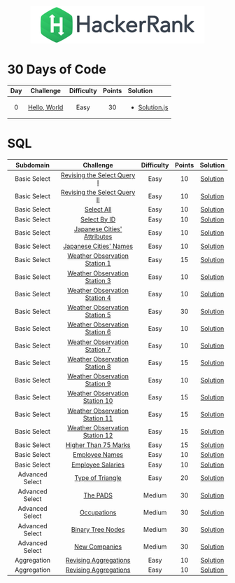 <p align="center">
    <a href="https://www.hackerrank.com/DavidODW">
        <img height=85 src="hackerrank.svg">
    </a>
</p>

# 30 Days of Code

| Day |                              Challenge                               | Difficulty | Points | Solution                                                                                       |
| :-: | :------------------------------------------------------------------: | :--------: | :----: | :--------------------------------------------------------------------------------------------- |
|  0  | [Hello, World](https://www.hackerrank.com/challenges/30-hello-world) |    Easy    |   30   | <ul><li>[Solution.js](30%20Days%20Of%20Code/Day%2000%20-%20Hello,%20World/day-00.js)</li></ul> |

# SQL

|    Subdomain    |                                                Challenge                                                | Difficulty | Points |                                 Solution                                 |
| :-------------: | :-----------------------------------------------------------------------------------------------------: | :--------: | :----: | :----------------------------------------------------------------------: |
|  Basic Select   |     [Revising the Select Query I](https://www.hackerrank.com/challenges/revising-the-select-query)      |    Easy    |   10   |       [Solution](SQL/Basic%20Select/revising-the-select-query.sql)       |
|  Basic Select   |    [Revising the Select Query II](https://www.hackerrank.com/challenges/revising-the-select-query-2)    |    Easy    |   10   |      [Solution](SQL/Basic%20Select/revising-the-select-query-2.sql)      |
|  Basic Select   |                   [Select All](https://www.hackerrank.com/challenges/select-all-sql)                    |    Easy    |   10   |              [Solution](SQL/Basic%20Select/select-all.sql)               |
|  Basic Select   |                   [Select By ID](https://www.hackerrank.com/challenges/select-by-id)                    |    Easy    |   10   |             [Solution](SQL/Basic%20Select/select-by-id.sql)              |
|  Basic Select   |     [Japanese Cities' Attributes](https://www.hackerrank.com/challenges/japanese-cities-attributes)     |    Easy    |   10   |      [Solution](SQL/Basic%20Select/japanese-cities-attributes.sql)       |
|  Basic Select   |          [Japanese Cities' Names](https://www.hackerrank.com/challenges/japanese-cities-name)           |    Easy    |   10   |         [Solution](SQL/Basic%20Select/japanese-cities-name.sql)          |
|  Basic Select   |  [Weather Observation Station 1](https://www.hackerrank.com/challenges/weather-observation-station-1)   |    Easy    |   15   |     [Solution](SQL/Basic%20Select/weather-observation-station-1.sql)     |
|  Basic Select   |  [Weather Observation Station 3](https://www.hackerrank.com/challenges/weather-observation-station-3)   |    Easy    |   10   |     [Solution](SQL/Basic%20Select/weather-observation-station-3.sql)     |
|  Basic Select   |  [Weather Observation Station 4](https://www.hackerrank.com/challenges/weather-observation-station-4)   |    Easy    |   10   |     [Solution](SQL/Basic%20Select/weather-observation-station-4.sql)     |
|  Basic Select   |  [Weather Observation Station 5](https://www.hackerrank.com/challenges/weather-observation-station-5)   |    Easy    |   30   |     [Solution](SQL/Basic%20Select/weather-observation-station-5.sql)     |
|  Basic Select   |  [Weather Observation Station 6](https://www.hackerrank.com/challenges/weather-observation-station-6)   |    Easy    |   10   |     [Solution](SQL/Basic%20Select/weather-observation-station-6.sql)     |
|  Basic Select   |  [Weather Observation Station 7](https://www.hackerrank.com/challenges/weather-observation-station-7)   |    Easy    |   10   |     [Solution](SQL/Basic%20Select/weather-observation-station-7.sql)     |
|  Basic Select   |  [Weather Observation Station 8](https://www.hackerrank.com/challenges/weather-observation-station-8)   |    Easy    |   15   |     [Solution](SQL/Basic%20Select/weather-observation-station-8.sql)     |
|  Basic Select   |  [Weather Observation Station 9](https://www.hackerrank.com/challenges/weather-observation-station-9)   |    Easy    |   10   |     [Solution](SQL/Basic%20Select/weather-observation-station-9.sql)     |
|  Basic Select   | [Weather Observation Station 10](https://www.hackerrank.com/challenges/weather-observation-station-10)  |    Easy    |   15   |    [Solution](SQL/Basic%20Select/weather-observation-station-10.sql)     |
|  Basic Select   | [Weather Observation Station 11](https://www.hackerrank.com/challenges/weather-observation-station-11)  |    Easy    |   15   |    [Solution](SQL/Basic%20Select/weather-observation-station-11.sql)     |
|  Basic Select   | [Weather Observation Station 12](https://www.hackerrank.com/challenges/weather-observation-station-12)  |    Easy    |   15   |    [Solution](SQL/Basic%20Select/weather-observation-station-12.sql)     |
|  Basic Select   |            [Higher Than 75 Marks](https://www.hackerrank.com/challenges/more-than-75-marks)             |    Easy    |   15   |          [Solution](SQL/Basic%20Select/more-than-75-marks.sql)           |
|  Basic Select   |                [Employee Names](https://www.hackerrank.com/challenges/name-of-employees)                |    Easy    |   10   |           [Solution](SQL/Basic%20Select/name-of-employees.sql)           |
|  Basic Select   |             [Employee Salaries](https://www.hackerrank.com/challenges/salary-of-employees)              |    Easy    |   10   |          [Solution](SQL/Basic%20Select/salary-of-employees.sql)          |
| Advanced Select |             [Type of Triangle](https://www.hackerrank.com/challenges/what-type-of-triangle)             |    Easy    |   20   |       [Solution](SQL/Advanced%20Select/what-type-of-triangle.sql)        |
| Advanced Select |                       [The PADS](https://www.hackerrank.com/challenges/the-pads)                        |   Medium   |   30   |              [Solution](SQL/Advanced%20Select/the-pads.sql)              |
| Advanced Select |                    [Occupations](https://www.hackerrank.com/challenges/occupations)                     |   Medium   |   30   |            [Solution](SQL/Advanced%20Select/occupations.sql)             |
| Advanced Select |             [Binary Tree Nodes](https://www.hackerrank.com/challenges/binary-search-tree-1)             |   Medium   |   30   |        [Solution](SQL/Advanced%20Select/binary-search-tree-1.sql)        |
| Advanced Select |                   [New Companies](https://www.hackerrank.com/challenges/the-company)                    |   Medium   |   30   |            [Solution](SQL/Advanced%20Select/the-company.sql)             |
|   Aggregation   | [Revising Aggregations](https://www.hackerrank.com/challenges/revising-aggregations-the-count-function) |    Easy    |   10   | [Solution](SQL/Aggregation/revising-aggregations-the-count-function.sql) |
|   Aggregation   |        [Revising Aggregations](https://www.hackerrank.com/challenges/revising-aggregations-sum)         |    Easy    |   10   |        [Solution](SQL/Aggregation/revising-aggregations-sum.sql)         |
